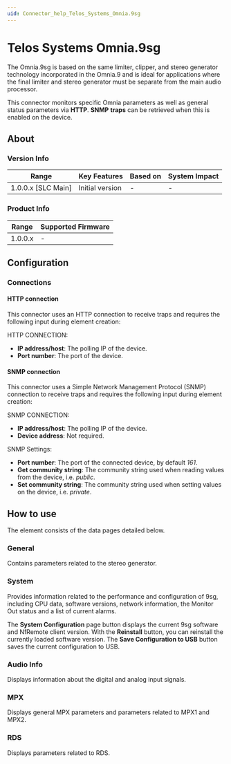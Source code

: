 ```yaml
---
uid: Connector_help_Telos_Systems_Omnia.9sg
---
```


# Telos Systems Omnia.9sg

The Omnia.9sg is based on the same limiter, clipper, and stereo generator technology incorporated in the Omnia.9 and is ideal for applications where the final limiter and stereo generator must be separate from the main audio processor.

This connector monitors specific Omnia parameters as well as general status parameters via **HTTP**. **SNMP** **traps** can be retrieved when this is enabled on the device.

## About

### Version Info

| Range                | Key Features     | Based on     | System Impact     |
|----------------------|------------------|--------------|-------------------|
| 1.0.0.x [SLC Main]   | Initial version  | -            | -                 |

### Product Info

| Range     | Supported Firmware     |
|-----------|------------------------|
| 1.0.0.x   | -                      |

## Configuration

### Connections

#### HTTP connection

This connector uses an HTTP connection to receive traps and requires the following input during element creation:

HTTP CONNECTION:

- **IP address/host**: The polling IP of the device.
- **Port number**: The port of the device.

#### SNMP connection

This connector uses a Simple Network Management Protocol (SNMP) connection to receive traps and requires the following input during element creation:

SNMP CONNECTION:

- **IP address/host**: The polling IP of the device.
- **Device address**: Not required.

SNMP Settings:

- **Port number**: The port of the connected device, by default *161*.
- **Get community string**: The community string used when reading values from the device, i.e. *public*.
- **Set community string**: The community string used when setting values on the device, i.e. *private*.

## How to use

The element consists of the data pages detailed below.

### General

Contains parameters related to the stereo generator.

### System

Provides information related to the performance and configuration of 9sg, including CPU data, software versions, network information, the Monitor Out status and a list of current alarms.

The **System Configuration** page button displays the current 9sg software and NfRemote client version. With the **Reinstall** button, you can reinstall the currently loaded software version. The **Save Configuration to USB** button saves the current configuration to USB.

### Audio Info

Displays information about the digital and analog input signals.

### MPX

Displays general MPX parameters and parameters related to MPX1 and MPX2.

### RDS

Displays parameters related to RDS.
